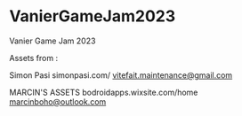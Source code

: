 # VanierGameJam2023
Vanier Game Jam 2023




Assets from :

Simon Pasi
simonpasi.com/
vitefait.maintenance@gmail.com

MARCIN'S ASSETS
bodroidapps.wixsite.com/home
marcinboho@outlook.com